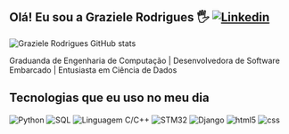 ## Olá! Eu sou a Graziele Rodrigues  🖐️ [![Linkedin](https://img.shields.io/badge/Linkedin-0E76A8?style=for-the-badge&logo=linkedin&logoColor=white)](https://www.linkedin.com/in/graziele--rodrigues/)



![Graziele Rodrigues GitHub stats](https://github-readme-stats.vercel.app/api?username=Graziele-Rodrigues&show_icons=true&theme=dracula&count_private=true)

Graduanda de Engenharia de Computação | Desenvolvedora de Software Embarcado | Entusiasta em Ciência de Dados 

## Tecnologias que eu uso no meu dia

<div style="display: inline_block">
  <img align="center" alt="Python" src="https://img.shields.io/badge/Python-FFE873?style=for-the-badge&logo=python&logoColor=FFE873%22">
  <img align="center" alt="SQL" src="https://img.shields.io/badge/SQL-0E76A8?style=for-the-badge&logo=SQL&logoColor=white" />
  <img align="center" alt="Linguagem C/C++" src="https://img.shields.io/badge/Linguagem C-092E20?style=for-the-badge&logo=c&logoColor=white" />
  <img align="center" alt="STM32" src="https://img.shields.io/badge/STM32-0E76A8?style=for-the-badge&logo=STM32 logoColor=white%22"/>
  <img align="center" alt="Django" src="https://img.shields.io/badge/Django-092E20?style=for-the-badge&logo=django&logoColor=white" />
  <img align="center" alt="html5" src="https://img.shields.io/badge/HTML5-E34F26?style=for-the-badge&logo=html5&logoColor=white" />
  <img align="center" alt="css" src="https://img.shields.io/badge/CSS3-1572B6?style=for-the-badge&logo=css3&logoColor=white" />

</div><br/>




